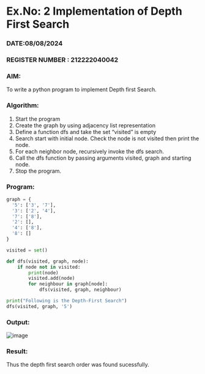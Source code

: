 # Ex.No: 2  Implementation of Depth First Search
### DATE:08/08/2024                                                                          
### REGISTER NUMBER : 212222040042
### AIM: 
To write a python program to implement Depth first Search. 
### Algorithm:
1. Start the program
2. Create the graph by using adjacency list representation
3. Define a function dfs and take the set “visited” is empty 
4. Search start with initial node. Check the node is not visited then print the node.
5. For each neighbor node, recursively invoke the dfs search.
6. Call the dfs function by passing arguments visited, graph and starting node.
7. Stop the program.
### Program:
```PYTHON
graph = {
  '5': ['3', '7'],
  '3': ['2', '4'],
  '7': ['8'],
  '2': [],
  '4': ['8'],
  '8': []
}

visited = set()  

def dfs(visited, graph, node):  
    if node not in visited:
        print(node)
        visited.add(node)
        for neighbour in graph[node]:
            dfs(visited, graph, neighbour)

print("Following is the Depth-First Search")
dfs(visited, graph, '5')
```
### Output:
![image](https://github.com/user-attachments/assets/3aa1bb02-3fe2-4311-b640-6fa15c517c67)

### Result:
Thus the depth first search order was found sucessfully.
